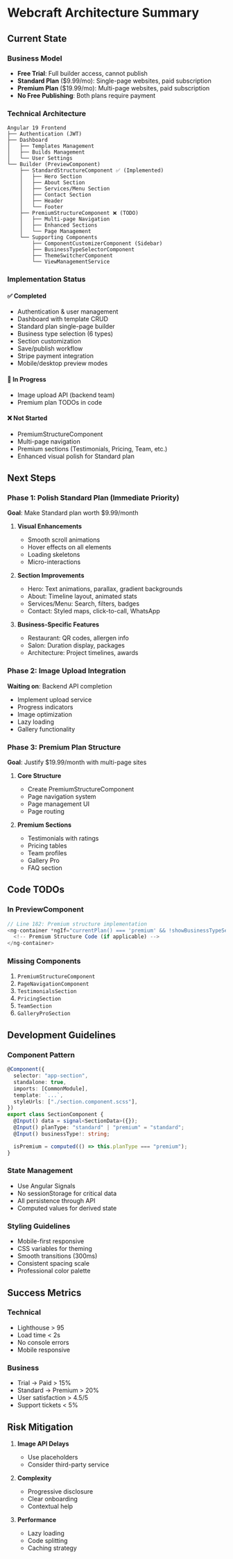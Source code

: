 # Webcraft Architecture Summary

## Current State

### Business Model

- **Free Trial**: Full builder access, cannot publish
- **Standard Plan** ($9.99/mo): Single-page websites, paid subscription
- **Premium Plan** ($19.99/mo): Multi-page websites, paid subscription
- **No Free Publishing**: Both plans require payment

### Technical Architecture

```
Angular 19 Frontend
├── Authentication (JWT)
├── Dashboard
│   ├── Templates Management
│   ├── Builds Management
│   └── User Settings
└── Builder (PreviewComponent)
    ├── StandardStructureComponent ✅ (Implemented)
    │   ├── Hero Section
    │   ├── About Section
    │   ├── Services/Menu Section
    │   ├── Contact Section
    │   ├── Header
    │   └── Footer
    ├── PremiumStructureComponent ❌ (TODO)
    │   ├── Multi-page Navigation
    │   ├── Enhanced Sections
    │   └── Page Management
    └── Supporting Components
        ├── ComponentCustomizerComponent (Sidebar)
        ├── BusinessTypeSelectorComponent
        ├── ThemeSwitcherComponent
        └── ViewManagementService
```

### Implementation Status

#### ✅ Completed

- Authentication & user management
- Dashboard with template CRUD
- Standard plan single-page builder
- Business type selection (6 types)
- Section customization
- Save/publish workflow
- Stripe payment integration
- Mobile/desktop preview modes

#### 🚧 In Progress

- Image upload API (backend team)
- Premium plan TODOs in code

#### ❌ Not Started

- PremiumStructureComponent
- Multi-page navigation
- Premium sections (Testimonials, Pricing, Team, etc.)
- Enhanced visual polish for Standard plan

## Next Steps

### Phase 1: Polish Standard Plan (Immediate Priority)

**Goal**: Make Standard plan worth $9.99/month

1. **Visual Enhancements**

   - Smooth scroll animations
   - Hover effects on all elements
   - Loading skeletons
   - Micro-interactions

2. **Section Improvements**

   - Hero: Text animations, parallax, gradient backgrounds
   - About: Timeline layout, animated stats
   - Services/Menu: Search, filters, badges
   - Contact: Styled maps, click-to-call, WhatsApp

3. **Business-Specific Features**
   - Restaurant: QR codes, allergen info
   - Salon: Duration display, packages
   - Architecture: Project timelines, awards

### Phase 2: Image Upload Integration

**Waiting on**: Backend API completion

- Implement upload service
- Progress indicators
- Image optimization
- Lazy loading
- Gallery functionality

### Phase 3: Premium Plan Structure

**Goal**: Justify $19.99/month with multi-page sites

1. **Core Structure**

   - Create PremiumStructureComponent
   - Page navigation system
   - Page management UI
   - Page routing

2. **Premium Sections**
   - Testimonials with ratings
   - Pricing tables
   - Team profiles
   - Gallery Pro
   - FAQ section

## Code TODOs

### In PreviewComponent

```typescript
// Line 182: Premium structure implementation
<ng-container *ngIf="currentPlan() === 'premium' && !showBusinessTypeSelector()">
  <!-- Premium Structure Code (if applicable) -->
</ng-container>
```

### Missing Components

1. `PremiumStructureComponent`
2. `PageNavigationComponent`
3. `TestimonialsSection`
4. `PricingSection`
5. `TeamSection`
6. `GalleryProSection`

## Development Guidelines

### Component Pattern

```typescript
@Component({
  selector: "app-section",
  standalone: true,
  imports: [CommonModule],
  template: `...`,
  styleUrls: ["./section.component.scss"],
})
export class SectionComponent {
  @Input() data = signal<SectionData>({});
  @Input() planType: "standard" | "premium" = "standard";
  @Input() businessType!: string;

  isPremium = computed(() => this.planType === "premium");
}
```

### State Management

- Use Angular Signals
- No sessionStorage for critical data
- All persistence through API
- Computed values for derived state

### Styling Guidelines

- Mobile-first responsive
- CSS variables for theming
- Smooth transitions (300ms)
- Consistent spacing scale
- Professional color palette

## Success Metrics

### Technical

- Lighthouse > 95
- Load time < 2s
- No console errors
- Mobile responsive

### Business

- Trial → Paid > 15%
- Standard → Premium > 20%
- User satisfaction > 4.5/5
- Support tickets < 5%

## Risk Mitigation

1. **Image API Delays**

   - Use placeholders
   - Consider third-party service

2. **Complexity**

   - Progressive disclosure
   - Clear onboarding
   - Contextual help

3. **Performance**
   - Lazy loading
   - Code splitting
   - Caching strategy
